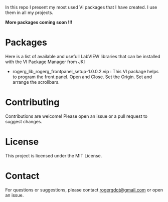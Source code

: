 In this repo I present my most used VI packages that I have created. I use them in all my projects.

**More packages coming soon !!!**

# Packages
Here is a list of available and usefull LabVIEW libraries that can be installed with the VI Package Manager from JKI

- rogerg_lib_rogerg_frontpanel_setup-1.0.0.2.vip    :     This VI package helps to program the front panel. Open and Close. Set the Origin. Set and arrange the scrollbars.

# Contributing
Contributions are welcome! Please open an issue or a pull request to suggest changes.

# License
This project is licensed under the MIT License.

# Contact
For questions or suggestions, please contact rogergdot@gmail.com or open an issue.
